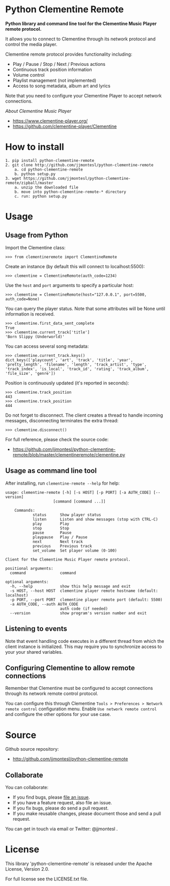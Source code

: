 Python Clementine Remote
========================

**Python library and command line tool for the Clementine Music Player remote protocol.**

It allows you to connect to Clementine through its network protocol
and control the media player.

Clementine remote protocol provides functionality including:

* Play / Pause / Stop / Next / Previous actions
* Continuous track position information
* Volume control
* Playlist management (not implemented)
* Access to song metadata, album art and lyrics

Note that you need to configure your Clementine Player to accept network connections.

*About Clementine Music Player*

* https://www.clementine-player.org/
* https://github.com/clementine-player/Clementine



How to install
==============

    1. pip install python-clementine-remote
    2. git clone http://github.com/jjmontesl/python-clementine-remote
        a. cd python-clementine-remote
        b. python setup.py
    3. wget https://github.com/jjmontesl/python-clementine-remote/zipball/master
        a. unzip the downloaded file
        b. move into python-clementine-remote-* directory
        c. run: python setup.py


Usage
=====


Usage from Python
-----------------

Import the Clementine class:

    >>> from clementineremote import ClementineRemote

Create an instance (by default this will connect to localhost:5500):

    >>> clementine = ClementineRemote(auth_code=1234)

Use the `host` and `port` arguments to specify a particular host:

    >>> clementine = ClementineRemote(host="127.0.0.1", port=5500, auth_code=None)

You can query the player status. Note that some attributes will be None until
information is received.

    >>> clementine.first_data_sent_complete
    True
    >>> clementine.current_track['title']
    'Born Slippy (Underworld)'

You can access several song metadata:

    >>> clementine.current_track.keys()
    dict_keys(['playcount', 'art', 'track', 'title', 'year', 'pretty_length', 'filename', 'length', 'track_artist', 'type', 'track_index', 'is_local', 'track_id', 'rating', 'track_album', 'file_size', 'genre'])

Position is continuously updated (it's reported in seconds):

    >>> clementine.track_position
    443
    >>> clementine.track_position
    444

Do not forget to disconnect. The client creates a thread to handle incoming messages,
disconnecting terminates the extra thread:

    >>> clementine.disconnect()


For full reference, please check the source code:

* https://github.com/jjmontesl/python-clementine-remote/blob/master/clementineremote/clementine.py


Usage as command line tool
--------------------------

After installing, run `clementine-remote --help` for help:

    usage: clementine-remote [-h] [-s HOST] [-p PORT] [-a AUTH_CODE] [--version]
                         [command [command ...]]

        Commands:
                status      Show player status
                listen      Listen and show messages (stop with CTRL-C)
                play        Play
                stop        Stop
                pause       Pause
                playpause   Play / Pause
                next        Next track
                previous    Previous track
                set_volume  Set player volume (0-100)

    Client for the Clementine Music Player remote protocol.

    positional arguments:
      command               command

    optional arguments:
      -h, --help            show this help message and exit
      -s HOST, --host HOST  clementine player remote hostname (default: localhost)
      -p PORT, --port PORT  clementine player remote port (default: 5500)
      -a AUTH_CODE, --auth AUTH_CODE
                            auth code (if needed)
      --version             show program's version number and exit


Listening to events
-------------------

Note that event handling code executes in a different thread from which the client instance
is initialized. This may require you to synchronize access to your your shared variables.


Configuring Clementine to allow remote connections
--------------------------------------------------

Remember that Clementine must be configured to accept connections through its
network remote control protocol.

You can configure this through Clementine  `Tools > Preferences > Network remote control`
configuration menu. Enable `Use network remote control` and configure the other options
for your use case.

Source
======

Github source repository:

* http://github.com/jjmontesl/python-clementine-remote

Collaborate
-----------

You can collaborate:

* If you find bugs, please [file an issue](http://github.com/jjmontesl/python-clementine-remote/issues).
* If you have a feature request, also file an issue.
* If you fix bugs, please do send a pull request.
* If you make reusable changes, please document those and send a pull request.

You can get in touch via email or Twitter: @jjmontesl .


License
====================

This library 'python-clementine-remote' is released under the Apache License, Version 2.0.

For full license see the LICENSE.txt file.

